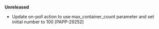**Unreleased**
* Update on-poll action to use max_container_count parameter and set initial number to 100 [PAPP-29252]